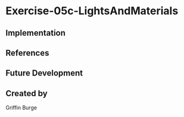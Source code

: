 # Exercise-05c-LightsAndMaterials


## Implementation

## References

## Future Development

## Created by
Griffin Burge
